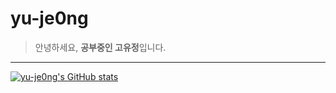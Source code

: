 # yu-je0ng
> 안녕하세요, **공부중인 고유정**입니다.
---
[![yu-je0ng's GitHub stats](https://github-readme-stats.vercel.app/api?username=yu-je0ng)](https://github.com/anuraghazra/github-readme-stats)